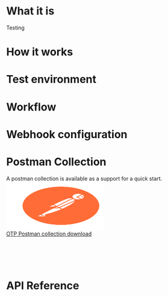 # What it is

Testing

# How it works

# Test environment


# Workflow


# Webhook configuration


# Postman Collection

A postman collection is available as a support for a quick start.<br>
<a href="https://cdn.bit4id.com/es/uanataca/public/otp/Uanataca_OTP_Postman.zip">
    <img src="https://raw.githubusercontent.com/UANATACA/OTP-REPO/main/img/postman.svg" alt="postman_logo" width="260" height="130" style="display:block;">
</a>
<a href="https://cdn.bit4id.com/es/uanataca/public/otp/Uanataca_OTP_Postman.zip">OTP Postman collection download</a>

<div id="APIReference" style="padding-top: 60px;"><h1>API Reference<h1></div>
